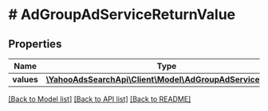 # # AdGroupAdServiceReturnValue

## Properties

Name | Type | Description | Notes
------------ | ------------- | ------------- | -------------
**values** | [**\YahooAdsSearchApi\Client\Model\AdGroupAdServiceValue[]**](AdGroupAdServiceValue.md) |  | [optional] 

[[Back to Model list]](../../README.md#documentation-for-models) [[Back to API list]](../../README.md#documentation-for-api-endpoints) [[Back to README]](../../README.md)


